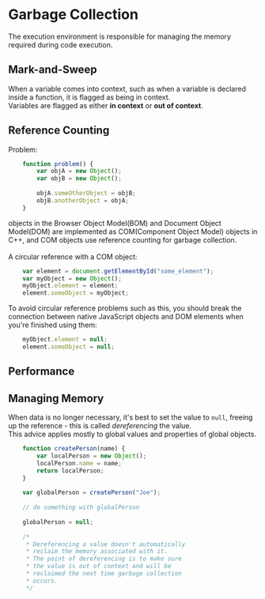 # Garbage Collection
The execution environment is responsible for managing the memory required during code execution.

## Mark-and-Sweep
When a variable comes into context, such as when a variable is declared inside a function, it is flagged as being in context.
<br />
Variables are flagged as either **in context** or **out of context**.
## Reference Counting
Problem:

```javascript
    function problem() {
        var objA = new Object();
        var objB = new Object();
        
        objA.someOtherObject = objB;
        objB.anotherObject = objA;
    }
```

objects in the Browser Object Model(BOM) and Document Object Model(DOM) are implemented as COM(Component Object Model) objects in C++, and COM objects use reference counting for garbage collection.<br />
<br />
A circular reference with a COM object:

```javascript
    var element = document.getElementById("some_element");
    var myObject = new Object();
    myObject.element = element;
    element.someObject = myObject;
```

To avoid circular reference problems such as this, you should break the connection between native JavaScript objects and DOM elements when you're finished using them:

```javascript
    myObject.element = null;
    element.someObject = null;
```

## Performance

## Managing Memory
When data is no longer necessary, it's best to set the value to `null`, freeing up the reference - this is called *dereferencing* the value.<br />
This advice applies mostly to global values and properties of global objects.

```javascript
    function createPerson(name) {
        var localPerson = new Object();
        localPerson.name = name;
        return localPerson;
    }
    
    var globalPerson = createPerson("Joe");
    
    // do something with globalPerson
    
    globalPerson = null;
    
    /*
     * Dereferencing a value doesn't automatically
     * reclaim the memory associated with it.
     * The point of dereferencing is to make sure
     * the value is out of context and will be 
     * reclaimed the next time garbage collection
     * occurs.
     */
```
